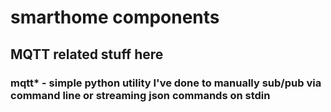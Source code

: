 # smarthome components
## MQTT related stuff here

### mqtt* - simple python utility I've done to manually sub/pub via command line or streaming json commands on stdin
